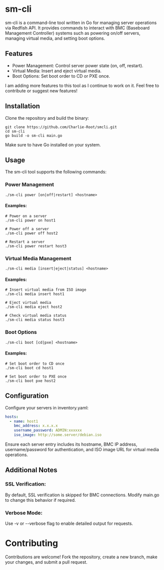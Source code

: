 # sm-cli

sm-cli is a command-line tool written in Go for managing server operations via Redfish API. It provides commands to interact with BMC (Baseboard Management Controller) systems such as powering on/off servers, managing virtual media, and setting boot options.

## Features
- Power Management: Control server power state (on, off, restart).
- Virtual Media: Insert and eject virtual media.
- Boot Options: Set boot order to CD or PXE once.

I am adding more features to this tool as I continue to work on it. Feel free to contribute or suggest new features!

## Installation
Clone the repository and build the binary:

```
git clone https://github.com/Charlie-Root/smcli.git
cd sm-cli
go build -o sm-cli main.go
```
Make sure to have Go installed on your system.

## Usage
The sm-cli tool supports the following commands:

### Power Management
```
./sm-cli power [on|off|restart] <hostname>
```

#### Examples:

```
# Power on a server
./sm-cli power on host1

# Power off a server
./sm-cli power off host2

# Restart a server
./sm-cli power restart host3
``` 

### Virtual Media Management
```
./sm-cli media [insert|eject|status] <hostname>
```

#### Examples:

```
# Insert virtual media from ISO image
./sm-cli media insert host1

# Eject virtual media
./sm-cli media eject host2

# Check virtual media status
./sm-cli media status host3
```

### Boot Options
```
./sm-cli boot [cd|pxe] <hostname>
```

#### Examples:

```
# Set boot order to CD once
./sm-cli boot cd host1

# Set boot order to PXE once
./sm-cli boot pxe host2
``` 

## Configuration

Configure your servers in inventory.yaml:

```yaml
hosts:
  - name: host1
    bmc_address: x.x.x.x
    username_password: ADMIN:xxxxxx
    iso_image: http://some.server/debian.iso
```
Ensure each server entry includes its hostname, BMC IP address, username/password for authentication, and ISO image URL for virtual media operations.

## Additional Notes

### SSL Verification: 
By default, SSL verification is skipped for BMC connections. Modify main.go to change this behavior if required.

### Verbose Mode: 
Use -v or --verbose flag to enable detailed output for requests.

# Contributing

Contributions are welcome! Fork the repository, create a new branch, make your changes, and submit a pull request.